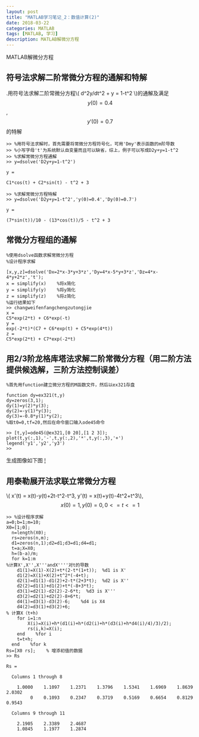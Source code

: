 ```yaml
---
layout: post
title: "MATLAB学习笔记_2：数值计算(2)"
date: 2018-03-22
categories: MATLAB
tags: [MATLAB, 学习]
description: MATLAB解微分方程
---
```


MATLAB解微分方程

## 	**符号法**求解**二阶常微分方程**的通解和特解

.用符号法求解二阶常微分方程\\( d^2y/dt^2 + y = 1-t^2 \\)的通解及满足$$y(0)=0.4$$,$$y'(0)=0.7$$的特解

 ```
 >> %用符号法求解时，首先需要将常微分方程符号化，可用'Dmy'表示函数的m阶导数
>> %小写字母't'为系统默认自变量而且可以缺省，综上，例子可以写成D2y+y=1-t^2
>> %求解常微分方程通解
>> y=dsolve('D2y+y=1-t^2')
 
y =
 
C1*cos(t) + C2*sin(t) - t^2 + 3
 
>> %求解常微分方程特解
>> y=dsolve('D2y+y=1-t^2','y(0)=0.4','Dy(0)=0.7')
 
y =
 
(7*sin(t))/10 - (13*cos(t))/5 - t^2 + 3
 ```
 
 ##	**常微分方程组**的通解
 
  ```
 %使用dsolve函数求解常微分方程
%设计程序求解

[x,y,z]=dsolve('Dx=2*x-3*y+3*z','Dy=4*x-5*y+3*z','Dz=4*x-4*y+2*z','t');
x = simplify(x)    %将x简化
y = simplify(y)    %将y简化
z = simplify(z)    %将z简化
%运行结果如下
>> changweifenfangchengzutongjie
x =
C5*exp(2*t) + C6*exp(-t)
y =
exp(-2*t)*(C7 + C6*exp(t) + C5*exp(4*t))
z =
C5*exp(2*t) + C7*exp(-2*t)
```

##  用**2/3阶龙格库塔法**求解**二阶**常微分方程（**用二阶方法提供候选解，三阶方法控制误差**）

```
%首先用function建立微分方程的M函数文件，然后以ex321存盘

function dy=ex321(t,y)    
dy=zeros(3,1);
dy(1)=y(2)*y(3);
dy(2)=-y(1)*y(3);
dy(3)=-0.8*y(1)*y(2);
%取t0=0,tf=20,然后在命令窗口输入ode45命令

>> [t,y]=ode45(@ex321,[0 20],[1 2 3]);
plot(t,y(:,1),'-',t,y(:,2),'*',t,y(:,3),'+')
legend('y1','y2','y3')
>>
```

生成图像如下图
[!](http://oxt33qs1f.bkt.clouddn.com/3-22.png)

##  用**泰勒展开法**求联立常微分方程

\\( x'(t) = x(t)-y(t)+2t-t^2-t^3, y'(t) =  x(t)+y(t)-4t^2+t^3\\),$$x(0)=1,y(0)=0,0<=t<=1$$

```
>> %设计程序求解
a=0;b=1;m=10;
X0=[1;0];
  n=length(X0);
  rs=zeros(n,m);
  d1=zeros(n,1);d2=d1;d3=d1;d4=d1;
  t=a;X=X0;
  h=(b-a)/m;
  for k=1:m
%计算X',X'',X'''andX''''对t的导数
    d1(1)=X(1)-X(2)+t*(2-t*(1+t));  %d1 is X'
    d1(2)=X(1)+X(2)+t^2*(-4+t); 
    d2(1)=d1(1)-d1(2)+2-t*(2+3*t);  %d2 is X''
    d2(2)=d1(1)+d1(2)+t*(-8+3*t);  
    d3(1)=d2(1)-d2(2)-2-6*t;  %d3 is X'''
    d3(2)=d2(1)+d2(2)-8+6*t;
    d4(1)=d3(1)-d3(2)-6;    %d4 is X4
    d4(2)=d3(1)+d3(2)+6;
% 计算X（t+h)
    for i=1:n
        X(i)=X(i)+h*(d1(i)+h*(d2(i)+h*(d3(i)+h*d4(i)/4)/3)/2);
        rs(i,k)=X(i);
    end    %for i
    t=t+h;
  end    %for k
Rs=[X0 rs];    % 增添初值的数据
>> Rs

Rs =

  Columns 1 through 8

    1.0000    1.1097    1.2371    1.3796    1.5341    1.6969    1.8639    2.0302
         0    0.1093    0.2347    0.3719    0.5169    0.6654    0.8129    0.9543

  Columns 9 through 11

    2.1905    2.3389    2.4687
    1.0845    1.1977    1.2874
```
